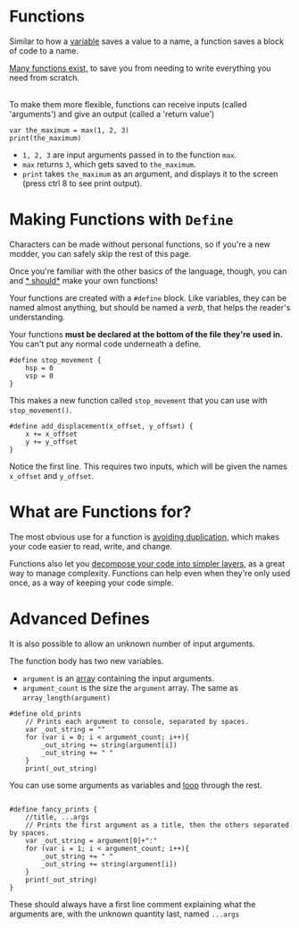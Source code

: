 # Functions

Similar to how a [variable](variables.md) saves a value to a name, a function saves a block of code to a name.

[Many functions exist,](https://rivalsofaether.com/functions/) to save you from needing to write everything you need
from scratch.

\
To make them more flexible, functions can receive inputs (called 'arguments') and give an output (called a 'return
value')

```gml
var the_maximum = max(1, 2, 3)
print(the_maximum)
```

- `1, 2, 3` are input arguments passed in to the function `max`.
- `max` returns `3`, which gets saved to `the_maximum`.
- `print` takes `the_maximum` as an argument, and displays it to the screen (press ctrl 8 to see print output).

# Making Functions with `Define`

Characters can be made without personal functions, so if you're a new modder, you can safely skip the rest of this page.

Once you're familiar with the other basics of the language, though, you can and [*
should*](../best_practices.md#decomposition-and-pseudocode) make your own functions!

Your functions are created with a `#define` block. Like variables, they can be named almost anything, but should be
named a *verb*, that helps the reader's understanding.

Your functions **must be declared at the bottom of the file they're used in.** You can't put any normal code underneath
a define.

```gml
#define stop_movement {
    hsp = 0
    vsp = 0
}
```

This makes a new function called `stop_movement` that you can use with `stop_movement()`.

```gml
#define add_displacement(x_offset, y_offset) {
    x += x_offset
    y += y_offset
}
```

Notice the first line. This requires two inputs, which will be given the names `x_offset` and `y_offset`.

# What are Functions for?

The most obvious use for a function is [avoiding duplication,](../best_practices.md#behavior) which makes your code
easier to read, write, and change.

Functions also let you [decompose your code into simpler layers,](../best_practices.md#decomposition-and-pseudocode) as
a great way to manage complexity. Functions can help even when they're only used once, as a way of keeping your code
simple.

# Advanced Defines

It is also possible to allow an unknown number of input arguments.

The function body has two new variables.

- `argument` is an [array](data_structures.md#array) containing the input arguments.
- `argument_count` is the size the `argument` array. The same as `array_length(argument)`

```gml
#define old_prints
    // Prints each argument to console, separated by spaces.
    var _out_string = ""
    for (var i = 0; i < argument_count; i++){
        _out_string += string(argument[i])
        _out_string += " "
    }
    print(_out_string)
```

You can use some arguments as variables and [loop](control_flow.md#for-loop) through the rest.

```gml

#define fancy_prints {
    //title, ...args
    // Prints the first argument as a title, then the others separated by spaces.
    var _out_string = argument[0]+":" 
    for (var i = 1; i < argument_count; i++){
        _out_string += " "
        _out_string += string(argument[i])
    }
    print(_out_string)
}
```

These should always have a first line comment explaining what the arguments are, with the unknown quantity last,
named `...args`